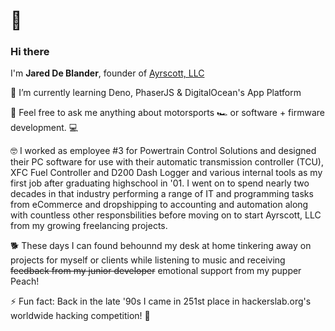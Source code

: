 # 👋
### Hi there 


I'm **Jared De Blander**, founder of [Ayrscott, LLC](https://ayrscott.com/)

🌱 I’m currently learning Deno, PhaserJS & DigitalOcean's App Platform

💬 Feel free to ask me anything about motorsports 🏎️ or software + firmware development. 💻

🤓 I worked as employee #3 for Powertrain Control Solutions and designed their PC software for use with their automatic transmission controller (TCU), XFC Fuel Controller and D200 Dash Logger and various internal tools as my first job after graduating highschool in '01.  I went on to spend nearly two decades in that industry performing a range of IT and programming tasks from eCommerce and dropshipping to accounting and automation along with countless other responsbilities before moving on to start Ayrscott, LLC from my growing freelancing projects.

🐕 These days I can found behounnd my desk at home tinkering away on projects for myself or clients while listening to music and receiving ~~feedback from my junior developer~~ emotional support from my pupper Peach!

⚡ Fun fact: Back in the late '90s I came in 251st place in hackerslab.org's worldwide hacking competition! 🥷

<!--
**jwd83/jwd83** is a ✨ _special_ ✨ repository because its `README.md` (this file) appears on your GitHub profile.

Here are some ideas to get you started:

- 🔭 I’m currently working on ...
- 🌱 I’m currently learning ...
- 👯 I’m looking to collaborate on ...
- 🤔 I’m looking for help with ...
- 💬 Ask me about ...
- 📫 How to reach me: ...
- 😄 Pronouns: ...
- ⚡ Fun fact: ...
-->
